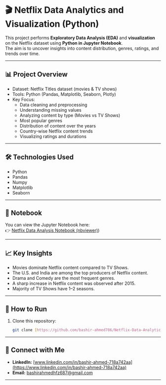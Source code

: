 # 🎬 Netflix Data Analytics and Visualization (Python)

This project performs **Exploratory Data Analysis (EDA)** and **visualization** on the Netflix dataset using **Python in Jupyter Notebook**.  
The aim is to uncover insights into content distribution, genres, ratings, and trends over time.

---

## 📊 Project Overview
- Dataset: Netflix Titles dataset (movies & TV shows)
- Tools: Python (Pandas, Matplotlib, Seaborn, Plotly)
- Key Focus:
  - Data cleaning and preprocessing
  - Understanding missing values
  - Analyzing content by type (Movies vs TV Shows)
  - Most popular genres
  - Distribution of content over the years
  - Country-wise Netflix content trends
  - Visualizing ratings and durations

---

## 🛠️ Technologies Used
- Python
- Pandas
- Numpy
- Matplotlib
- Seaborn

---

## 📎 Notebook
You can view the Jupyter Notebook here:  
👉 [Netflix Data Analysis Notebook (nbviewer)](https://nbviewer.org/github/bashir-ahmed786/Netflix_Data_Analytics_-_Visualization/blob/main/Netflix%20Data%20Analysis%20%26%20Visualization.ipynb))

---

## 📈 Key Insights
- Movies dominate Netflix content compared to TV Shows.
- The U.S. and India are among the top producers of Netflix content.
- Drama and Comedy are the most frequent genres.
- A sharp increase in Netflix content was observed after 2015.
- Majority of TV Shows have 1–2 seasons.

---

## 🚀 How to Run
1. Clone this repository:
   ```bash
   git clone [https://github.com/bashir-ahmed786/Netflix-Data-Analytics.git](https://github.com/bashir-ahmed786/Netflix_Data_Analytics_-_Visualization.git)


---

## 🔗 Connect with Me  

- **LinkedIn:** [www.linkedin.com/in/bashir-ahmed-718a742aa](https://www.linkedin.com/in/bashir-ahmed-718a742aa)  
- **Email:** [bashirahmedhfz687@gmail.com](mailto:bashirahmedhfz687@gmail.com)




---



